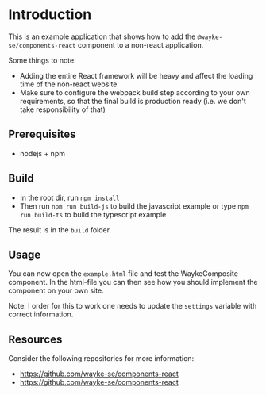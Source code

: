 # Introduction

This is an example application that shows how to add the `@wayke-se/components-react` component to a non-react application.

Some things to note:

* Adding the entire React framework will be heavy and affect the loading time of the non-react website
* Make sure to configure the webpack build step according to your own requirements, so that the final build is production ready (i.e. we don't take responsibility of that)


## Prerequisites

* nodejs + npm


## Build

* In the root dir, run `npm install`
* Then run `npm run build-js` to build the javascript example or type `npm run build-ts` to build the typescript example

The result is in the `build` folder.


## Usage

You can now open the `example.html` file and test the WaykeComposite component.
In the html-file you can then see how you should implement the component on your own site.

Note: I order for this to work one needs to update the `settings` variable with correct information.


## Resources

Consider the following repositories for more information:

* https://github.com/wayke-se/components-react
* https://github.com/wayke-se/components-react